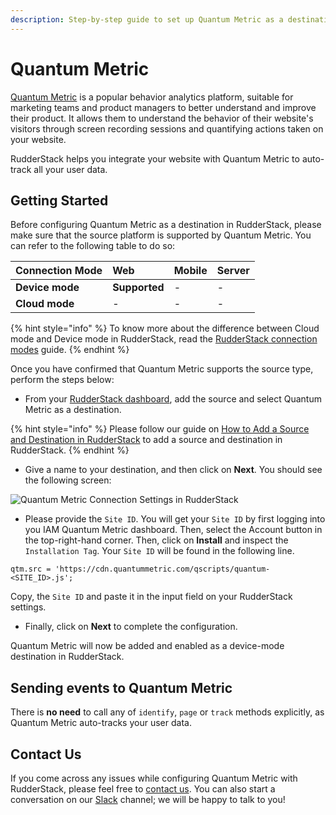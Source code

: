 ```yaml
---
description: Step-by-step guide to set up Quantum Metric as a destination in RudderStack
---
```


# Quantum Metric

[Quantum Metric](https://www.quantummetric.com/) is a popular behavior analytics platform, suitable for marketing teams and product managers to better understand and improve their product. It allows them to understand the behavior of their website's visitors through screen recording sessions and quantifying actions taken on your website.

RudderStack helps you integrate your website with Quantum Metric to auto-track all your user data.

## Getting Started

Before configuring Quantum Metric as a destination in RudderStack, please make sure that the source platform is supported by Quantum Metric. You can refer to the following table to do so:

| **Connection Mode** | **Web** | **Mobile** | **Server** |
| :--- | :--- | :--- | :--- |
| **Device mode** | **Supported** | - | - |
| **Cloud mode** | - | - | - |

{% hint style="info" %}
To know more about the difference between Cloud mode and Device mode in RudderStack, read the [RudderStack connection modes](https://docs.rudderstack.com/get-started/rudderstack-connection-modes) guide.
{% endhint %}

Once you have confirmed that Quantum Metric supports the source type, perform the steps below:

* From your [RudderStack dashboard](https://app.rudderlabs.com/), add the source and select Quantum Metric as a destination.

{% hint style="info" %}
Please follow our guide on [How to Add a Source and Destination in RudderStack](https://docs.rudderstack.com/how-to-guides/adding-source-and-destination-rudderstack) to add a source and destination in RudderStack.
{% endhint %}

* Give a name to your destination, and then click on **Next**. You should see the following screen:

![Quantum Metric Connection Settings in RudderStack](../../.gitbook/assets/image%20%2842%29.png)

* Please provide the `Site ID`.  You will get your `Site ID` by first logging into you IAM Quantum Metric dashboard. Then, select the Account button in the top-right-hand corner. Then, click on **Install** and inspect the `Installation Tag`. Your `Site ID` will be found in the following line.
```
qtm.src = 'https://cdn.quantummetric.com/qscripts/quantum-<SITE_ID>.js';
```
Copy, the `Site ID` and paste it in the input field on your RudderStack settings.
* Finally, click on **Next** to complete the configuration. 

Quantum Metric will now be added and enabled as a device-mode destination in RudderStack.

## Sending events to Quantum Metric

There is **no need** to call any of `identify`, `page` or `track` methods explicitly, as Quantum Metric auto-tracks your user data.

## Contact Us

If you come across any issues while configuring Quantum Metric with RudderStack, please feel free to [contact us](mailto:%20docs@rudderstack.com). You can also start a conversation on our [Slack](https://resources.rudderstack.com/join-rudderstack-slack) channel; we will be happy to talk to you!





